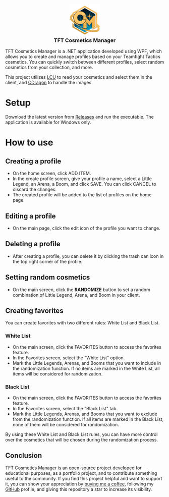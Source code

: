 <h3 align="center">
	<img src="https://raw.githubusercontent.com/ianklapouch/tft-cosmetics-manager/main/Assets/icon_256.png" width="100" alt="Logo"/><br/>
	TFT Cosmetics Manager
</h3>

TFT Cosmetics Manager is a .NET application developed using WPF, which allows you to create and manage profiles based on your Teamfight Tactics cosmetics. You can quickly switch between different profiles, select random cosmetics from your collection, and more.

This project utilizes [LCU](https://hextechdocs.dev/getting-started-with-the-lcu-api/) to read your cosmetics and select them in the client, and [CDragon](https://www.communitydragon.org/) to handle the images.

# Setup
Download the latest version from [Releases](https://github.com/ianklapouch/tft-cosmetics-manager/releases) and run the executable. The application is available for Windows only.

# How to use
## Creating a profile
- On the home screen, click ADD ITEM.
- In the create profile screen, give your profile a name, select a Little Legend, an Arena, a Boom, and click SAVE. You can click CANCEL to discard the changes.
- The created profile will be added to the list of profiles on the home page.

## Editing a profile
- On the main page, click the edit icon of the profile you want to change.

## Deleting a profile
- After creating a profile, you can delete it by clicking the trash can icon in the top right corner of the profile.

## Setting random cosmetics
- On the main screen, click the **RANDOMIZE** button to set a random combination of Little Legend, Arena, and Boom in your client.

## Creating favorites
You can create favorites with two different rules: White List and Black List.
### White List
- On the main screen, click the FAVORITES button to access the favorites feature.
- In the Favorites screen, select the "White List" option.
- Mark the Little Legends, Arenas, and Booms that you want to include in the randomization function. If no items are marked in the White List, all items will be considered for randomization.
### Black List
- On the main screen, click the FAVORITES button to access the favorites feature.
- In the Favorites screen, select the "Black List" tab.
- Mark the Little Legends, Arenas, and Booms that you want to exclude from the randomization function. If all items are marked in the Black List, none of them will be considered for randomization.

By using these White List and Black List rules, you can have more control over the cosmetics that will be chosen during the randomization process.

## Conclusion
TFT Cosmetics Manager is an open-source project developed for educational purposes, as a portfolio project, and to contribute something useful to the community. If you find this project helpful and want to support it, you can show your appreciation by [buying me a coffee](https://www.buymeacoffee.com/ianklapouch), following my [GitHub](https://github.com/ianklapouch) profile, and giving this repository a star to increase its visibility.